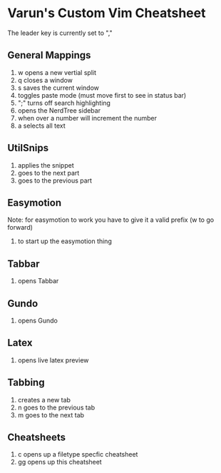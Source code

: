 Varun's Custom Vim Cheatsheet
====

The leader key is currently set to ","

General Mappings
---
1. <leader>w opens a new vertial split
2. <leader>q closes a window
3. <leader>s <ENTER> saves the current window
4. <F2> toggles paste mode (must move first to see in status bar)
5. ";" turns off search highlighting
6. <F1> opens the NerdTree sidebar
7. <ctrl-shift-A> when over a number will increment the number
8. <leader>a selects all text

UtilSnips
---
1. <c-g> applies the snippet
2. <c-n> goes to the next part
3. <c-m> goes to the previous part

Easymotion
---
Note: for easymotion to work you have to give it a valid prefix (<leader><leader>w to go forward)
1. <leader><leader> to start up the easymotion thing


Tabbar
---
1. <F6> opens Tabbar

Gundo
---
1. <F5> opens Gundo

Latex
---
1. <F3> opens live latex preview

Tabbing
---
1. <ctrl-t> creates a new tab
2. <leader>n goes to the previous tab
3. <leader>m goes to the next tab

Cheatsheets
---
1. <leader>c opens up a filetype specfic cheatsheet
2. <leader>gg opens up this cheatsheet

